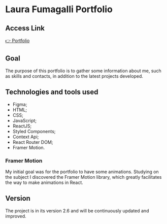# Laura Fumagalli Portfolio

## Access Link

[👉 Portfolio](https://fumagallilaura.vercel.app/)

## Goal

The purpose of this portfolio is to gather some information about me, such as skills and contacts, in addition to the latest projects developed.

## Technologies and tools used

- Figma;
- HTML;
- CSS;
- JavaScript;
- ReactJS;
- Styled Components;
- Context Api;
- React Router DOM;
- Framer Motion.

### Framer Motion

My initial goal was for the portfolio to have some animations. Studying on the subject I discovered the Framer Motion library, which greatly facilitates the way to make animations in React.

## Version

The project is in its version 2.6 and will be continuously updated and improved.

